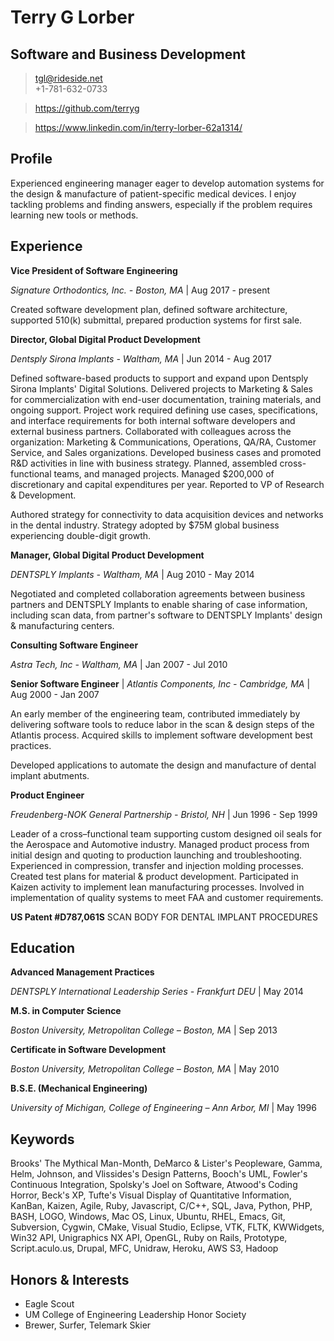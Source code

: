 # Terry G Lorber
## Software and Business Development        

> <tgl@rideside.net>  
> +1-781-632-0733

> <https://github.com/terryg>

> <https://www.linkedin.com/in/terry-lorber-62a1314/>

## Profile
Experienced engineering manager eager to develop automation systems for the design & manufacture of patient-specific medical devices. I enjoy tackling problems and finding answers, especially if the problem requires learning new tools or methods.

## Experience

__Vice President of Software Engineering__ 

_Signature Orthodontics, Inc. - Boston, MA_ | Aug 2017 - present

Created software development plan, defined software architecture, supported 510(k) submittal, prepared production systems for first sale.

__Director, Global Digital Product Development__

_Dentsply Sirona Implants - Waltham, MA_ | Jun 2014 - Aug 2017

Defined software-based products to support and expand upon Dentsply Sirona Implants' Digital Solutions.  Delivered projects to Marketing & Sales for commercialization with end-user documentation, training materials, and ongoing support.  Project work required defining use cases, specifications, and interface requirements for both internal software developers and external business partners.  Collaborated with colleagues across the organization: Marketing & Communications, Operations, QA/RA, Customer Service, and Sales organizations.  Developed business cases and promoted R&D activities in line with business strategy.   Planned, assembled cross-functional teams, and managed projects.  Managed $200,000 of discretionary and capital expenditures per year. Reported to VP of Research & Development.

Authored strategy for connectivity to data acquisition devices and networks in the dental industry.  Strategy adopted by $75M global business experiencing double-digit growth.

__Manager, Global Digital Product Development__

_DENTSPLY Implants - Waltham, MA_ | Aug 2010 - May 2014

Negotiated and completed collaboration agreements between business partners and DENTSPLY Implants to enable sharing of case information, including scan data, from partner's software to DENTSPLY Implants' design & manufacturing centers.

__Consulting Software Engineer__

_Astra Tech, Inc - Waltham, MA_ | Jan 2007 - Jul 2010

__Senior Software Engineer__ | _Atlantis Components, Inc - Cambridge, MA_ | Aug 2000 - Jan 2007

An early member of the engineering team, contributed immediately by delivering software tools to reduce labor in the scan & design steps of the Atlantis process.  Acquired skills to implement software development best practices.

Developed applications to automate the design and manufacture of dental implant abutments.

__Product Engineer__

_Freudenberg-NOK General Partnership - Bristol, NH_ | Jun 1996 - Sep 1999

Leader of a cross–functional team supporting custom designed oil seals for the Aerospace and Automotive industry. Managed product process from initial design and quoting to production launching and troubleshooting. Experienced in compression, transfer and injection molding processes. Created test plans for material & product development. Participated in Kaizen activity to implement lean manufacturing processes. Involved in implementation of quality systems to meet FAA and customer requirements.

__US Patent #D787,061S__ SCAN BODY FOR DENTAL IMPLANT PROCEDURES

## Education

__Advanced Management Practices__

_DENTSPLY International Leadership Series - Frankfurt DEU_ | May 2014

__M.S. in Computer Science__

_Boston University, Metropolitan College – Boston, MA_ | Sep 2013

__Certificate in Software Development__

_Boston University, Metropolitan College – Boston, MA_ | May 2010

__B.S.E. (Mechanical Engineering)__

_University of Michigan, College of Engineering – Ann Arbor, MI_ | May 1996

## Keywords
Brooks' The Mythical Man-Month, DeMarco & Lister's Peopleware, Gamma, Helm, Johnson, and Vlissides's Design Patterns, Booch's UML, Fowler's Continuous Integration, Spolsky's Joel on Software, Atwood's Coding Horror, Beck's XP, Tufte's Visual Display of Quantitative Information, KanBan, Kaizen, Agile, Ruby, Javascript, C/C++, SQL, Java, Python, PHP, BASH, LOGO, Windows, Mac OS, Linux, Ubuntu, RHEL, Emacs, Git, Subversion, Cygwin, CMake, Visual Studio, Eclipse, VTK, FLTK, KWWidgets, Win32 API, Unigraphics NX API, OpenGL, Ruby on Rails, Prototype, Script.aculo.us, Drupal, MFC, Unidraw, Heroku, AWS S3, Hadoop

## Honors & Interests
- Eagle Scout
- UM College of Engineering Leadership Honor Society
- Brewer, Surfer, Telemark Skier

